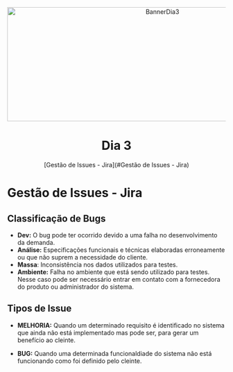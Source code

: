 <div align="center">
    <img src="Img/dia3.png" alt="BannerDia3" width="700px" height="263px">
    <h1> Dia 3</h1>
    <p>[Gestão de Issues - Jira](#Gestão de Issues - Jira)</p>
</div>

# Gestão de Issues - Jira

## Classificação de Bugs
- **Dev:** O bug pode ter ocorrido devido a uma falha no desenvolvimento da demanda.
- **Análise:** Especificações funcionais e técnicas elaboradas erroneamente ou que não suprem a necessidade do cliente.
- **Massa**: Inconsistência nos dados utilizados para testes.
- **Ambiente:** Falha no ambiente que está sendo utilizado para testes. Nesse caso pode ser necessário entrar em contato com a fornecedora do produto ou administrador do sistema. 

## Tipos de Issue
- **MELHORIA:** Quando um determinado requisito é identificado no sistema que ainda não está implementado mas pode ser, para gerar um benefício ao cleinte.
 
- **BUG:** Quando uma determinada funcionaldiade do sistema não está funcionando como foi definido pelo cleinte.
